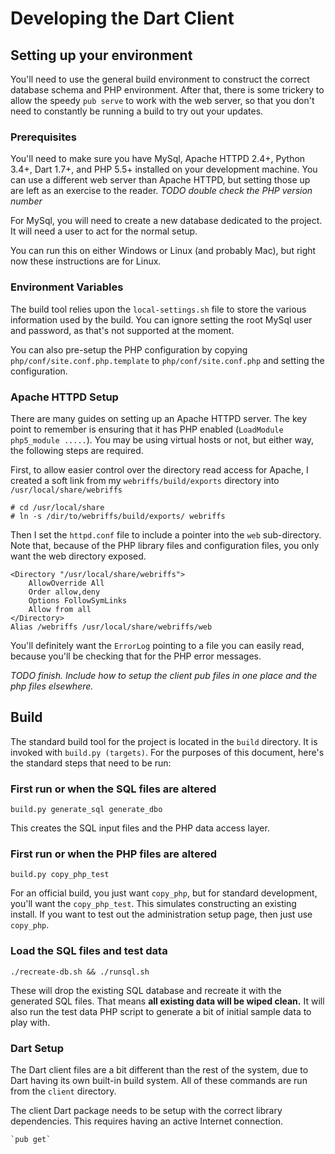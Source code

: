 # Developing the Dart Client

## Setting up your environment

You'll need to use the general build environment to construct the correct
database schema and PHP environment.  After that, there is some trickery to
allow the speedy `pub serve` to work with the web server, so that you don't
need to constantly be running a build to try out your updates.


### Prerequisites

You'll need to make sure you have MySql, Apache HTTPD 2.4+, Python 3.4+,
Dart 1.7+, and PHP 5.5+ installed on your development machine.  You can use a
different web server than Apache HTTPD, but setting those up are left as an
exercise to the reader. _TODO double check the PHP version number_

For MySql, you will need to create a new database dedicated to the project.
It will need a user to act for the normal setup.

You can run this on either Windows or Linux (and probably Mac), but right now
these instructions are for Linux.


### Environment Variables

The build tool relies upon the `local-settings.sh` file to store the various
information used by the build.  You can ignore setting the root MySql user and
password, as that's not supported at the moment.

You can also pre-setup the PHP configuration by copying
`php/conf/site.conf.php.template` to `php/conf/site.conf.php` and setting the
configuration.


### Apache HTTPD Setup

There are many guides on setting up an Apache HTTPD server.  The key point
to remember is ensuring that it has PHP enabled
(`LoadModule php5_module .....`).  You may be using virtual hosts or not,
but either way, the following steps are required.

First, to allow easier control over the directory read access for Apache, I
created a soft link from my `webriffs/build/exports` directory into
`/usr/local/share/webriffs`

    # cd /usr/local/share
    # ln -s /dir/to/webriffs/build/exports/ webriffs

Then I set the `httpd.conf` file to include a pointer into the `web`
sub-directory.  Note that, because of the PHP library files and configuration
files, you only want the web directory exposed.

    <Directory "/usr/local/share/webriffs">
        AllowOverride All
        Order allow,deny
        Options FollowSymLinks
        Allow from all
    </Directory>
    Alias /webriffs /usr/local/share/webriffs/web

You'll definitely want the `ErrorLog` pointing to a file you can easily read,
because you'll be checking that for the PHP error messages.

_TODO finish.  Include how to setup the client pub files in one place and the
php files elsewhere._


## Build

The standard build tool for the project is located in the `build` directory.
It is invoked with `build.py (targets)`.  For the purposes of this document,
here's the standard steps that need to be run:

### First run or when the SQL files are altered

    build.py generate_sql generate_dbo
    
This creates the SQL input files and the PHP data access layer.

### First run or when the PHP files are altered

    build.py copy_php_test
    
For an official build, you just want `copy_php`, but for standard development,
you'll want the `copy_php_test`.  This simulates constructing an existing
install.  If you want to test out the administration setup page, then just
use `copy_php`.

### Load the SQL files and test data

    ./recreate-db.sh && ./runsql.sh
    
These will drop the existing SQL database and recreate it with the generated
SQL files.  That means **all existing data will be wiped clean.**  It will
also run the test data PHP script to generate a bit of initial sample data
to play with.

### Dart Setup

The Dart client files are a bit different than the rest of the system, due to
Dart having its own built-in build system.  All of these commands are run from
the `client` directory.

The client Dart package needs to be setup with the correct library dependencies.
This requires having an active Internet connection.

    `pub get`



    